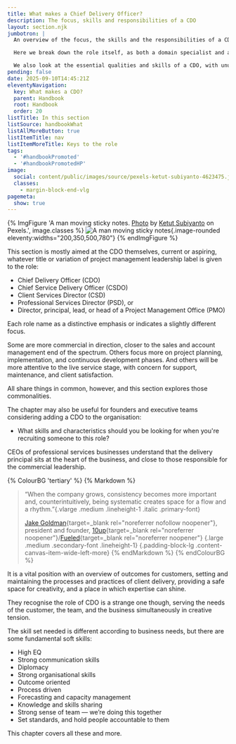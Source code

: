 ```yaml
---
title: What makes a Chief Delivery Officer?
description: The focus, skills and responsibilities of a CDO
layout: section.njk
jumbotron: |
  An overview of the focus, the skills and the responsibilities of a CDO, to appreciate the capabilities and characteristics that are required for organisational delivery leadership.

  Here we break down the role itself, as both a domain specialist and affecting the business as a whole, looking at what's distinctive in the client delivery portfolio from others in the C-suite.{.small}

  We also look at the essential qualities and skills of a CDO, with unusual mastery in communication and as a capable advocate for customer and team, as well as outlining seven other key skills for a CDO.{.small}
pending: false
date: 2025-09-10T14:45:21Z
eleventyNavigation:
  key: What makes a CDO?
  parent: Handbook
  root: Handbook
  order: 20
listTitle: In this section
listSource: handbookWhat
listAllMoreButton: true
listItemTitle: nav
listItemMoreTitle: Keys to the role
tags:
  - '#handbookPromoted'
  - '#handbookPromotedHP'
image:
  social: content/public/images/source/pexels-ketut-subiyanto-4623475.jpg
  classes:
    - margin-block-end-vlg
pagemeta:
  show: true
---
```


{% ImgFigure 'A man moving sticky notes. <a href="https://www.pexels.com/photo/a-man-putting-sticky-notes-4623475/" target="_blank" rel="noopener">Photo</a> by <a href="https://www.pexels.com/@ketut-subiyanto/" target="_blank" rel="noopener">Ketut Subiyanto</a> on Pexels.', image.classes %}
![A man moving sticky notes](/public/images/source/pexels-ketut-subiyanto-4623475.jpg){.image-rounded eleventy:widths="200,350,500,780"}
{% endImgFigure %}

This section is mostly aimed at the CDO themselves, current or aspiring, whatever title or variation of project management leadership label is given to the role:

- Chief Delivery Officer (CDO)
- Chief Service Delivery Officer (CSDO)
- Client Services Director (CSD)
- Professional Services Director (PSD), or
- Director, principal, lead, or head of a Project Management Office (PMO)

Each role name as a distinctive emphasis or indicates a slightly different focus.

Some are more commercial in direction, closer to the sales and account management end of the spectrum. Others focus more on project planning, implementation, and continuous development phases. And others will be more attentive to the live service stage, with concern for support, maintenance, and client satisfaction.

All share things in common, however, and this section explores those commonalities.

The chapter may also be useful for founders and executive teams considering adding a CDO to the organisation:

- What skills and characteristics should you be looking for when you're recruiting someone to this role?

CEOs of professional services businesses understand that the delivery principal sits at the heart of the business, and close to those responsible for the commercial leadership.

{% ColourBG 'tertiary' %}
  {% Markdown %}
> “When the company grows, consistency becomes more important and, counterintuitively, being systematic creates space for a flow and a rhythm.”{.vlarge .medium .lineheight-1 .italic .primary-font}
>
> [Jake Goldman](https://www.linkedin.com/in/jacobgoldman/){target=_blank rel="noreferrer nofollow noopener"}, president and founder, [10up](https://10up.com/){target=_blank rel="noreferrer noopener"}/[Fueled](https://fueled.com/){target=_blank rel="noreferrer noopener"} {.large .medium .secondary-font .lineheight-1}
{.padding-block-lg .content-canvas-item-wide-left-more}
  {% endMarkdown %}
{% endColourBG %}

It is a vital position with an overview of outcomes for customers, setting and maintaining the processes and practices of client delivery, providing a safe space for creativity, and a place in which expertise can shine.

They recognise the role of CDO is a strange one though, serving the needs of the customer, the team, and the business simultaneously in creative tension.

The skill set needed is different according to business needs, but there are some fundamental soft skills:

- High EQ
- Strong communication skills
- Diplomacy
- Strong organisational skills
- Outcome oriented
- Process driven
- Forecasting and capacity management
- Knowledge and skills sharing
- Strong sense of team — we’re doing this together
- Set standards, and hold people accountable to them

This chapter covers all these and more.
